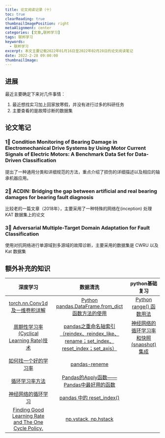 ```yaml
---
title: 论文阅读记录（十）
toc: true
clearReading: true
thumbnailImagePosition: right
metaAlignment: center
categories: [文章,联邦学习]
tags: 联邦学习
keywords:
  - 联邦学习
excerpt: 本文主要记载2022年01月16日至2022年02月28日的论文阅读笔记
date: 2022-2-28 09:00:00
thumbnailImage:
---
```

<!-- toc -->

## 进展

 最近主要确定下来对几件事情：

1. 最近想找实习加上回家放寒假，并没有进行过多的科研任务
2. 主要查看的是故障诊断的数据集

## 论文笔记

### 1⃣️ Condition Monitoring of Bearing Damage in Electromechanical Drive Systems by Using Motor Current Signals of Electric Motors: A Benchmark Data Set for Data-Driven Classification

提出了一种通用分类和详细规范的方法，重点介绍了损伤的详细描述以及相应的轴承机器应用。

### 2⃣️ ACDIN: Bridging the gap between artificial and real bearing damages for bearing fault diagnosis

比较老的一篇文章（2018年），主要采用了一种特殊的网络在(inception) 处理 KAT 数据集上的论文

### 3⃣️ Adversarial Multiple-Target Domain Adaptation for Fault Classification

使用对抗网络进行单源域到多源域的故障诊断，主要采用的数据集是 CWRU 以及 Kat 数据集

## 额外补充的知识

|                           深度学习                           |                           数据清洗                           |                        python基础复习                        |
| :----------------------------------------------------------: | :----------------------------------------------------------: | :----------------------------------------------------------: |
| [torch.nn.Conv1d及一维卷积详解](https://blog.csdn.net/fy_2018/article/details/119489764) | [Python pandas.DataFrame.from_dict函数方法的使用](https://www.cjavapy.com/article/472/) | [Python range() 函数用法](https://www.runoob.com/python/python-func-range.html) |
| [周期性学习率(Cyclical Learning Rate)技术](https://blog.csdn.net/weixin_43896398/article/details/84762886) | [pandas之重命名轴索引（reindex、reindex_like、rename；set_index、reset_index；set_axis）](https://blog.csdn.net/ljr_123/article/details/105285226) | [神经网络的循环学习率和快照(snapshot)集成](https://www.yanxishe.com/columnDetail/24721) |
| [如何找一个好的学习率](https://zhuanlan.zhihu.com/p/62131313) | [pandas-reneme](https://pandas.pydata.org/pandas-docs/version/0.21/generated/pandas.DataFrame.rename.html#pandas-dataframe-rename) |                                                              |
|   [循环学习率方法](https://zhuanlan.zhihu.com/p/62131358)    | [Pandas的Apply函数——Pandas中最好用的函数](https://blog.csdn.net/qq_19528953/article/details/79348929) |                                                              |
| [神经网络的循环学习](https://www.yanxishe.com/columnDetail/24721) | [pandas 中的 reset_index()](https://www.cnblogs.com/keye/p/11229863.html) |                                                              |
| [Finding Good Learning Rate and The One Cycle Policy.](https://towardsdatascience.com/finding-good-learning-rate-and-the-one-cycle-policy-7159fe1db5d6) | [np.vstack, np.hstack](https://blog.csdn.net/u012609509/article/details/70319293) |                                                              |

